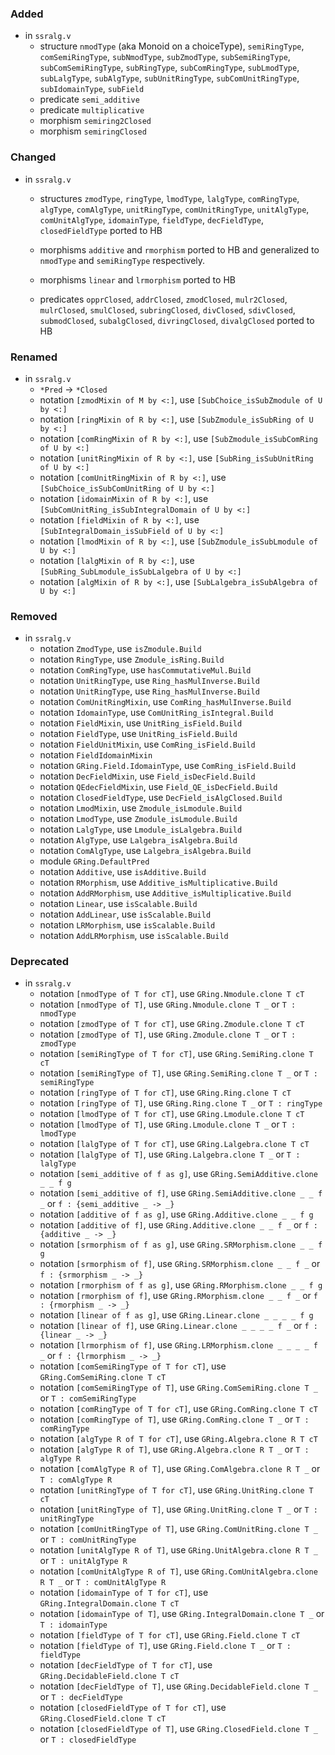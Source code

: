 ### Added

- in `ssralg.v`
  + structure `nmodType` (aka Monoid on a choiceType), `semiRingType`,
    `comSemiRingType`, `subNmodType`, `subZmodType`, `subSemiRingType`,
    `subComSemiRingType`, `subRingType`, `subComRingType`, `subLmodType`,
    `subLalgType`, `subAlgType`, `subUnitRingType`, `subComUnitRingType`,
    `subIdomainType`, `subField`
  + predicate `semi_additive`
  + predicate `multiplicative`
  + morphism `semiring2Closed`
  + morphism `semiringClosed`

### Changed

- in `ssralg.v`
  + structures `zmodType`, `ringType`, `lmodType`, `lalgType`, `comRingType`,
    `algType`, `comAlgType`, `unitRingType`, `comUnitRingType`, `unitAlgType`,
    `comUnitAlgType`, `idomainType`, `fieldType`, `decFieldType`,
    `closedFieldType` ported to HB

  + morphisms `additive` and `rmorphism` ported to HB and generalized to
    `nmodType` and `semiRingType` respectively.

  + morphisms `linear` and `lrmorphism` ported to HB

  + predicates `opprClosed`, `addrClosed`, `zmodClosed`, `mulr2Closed`,
    `mulrClosed`, `smulClosed`, `subringClosed`, `divClosed`, `sdivClosed`,
    `submodClosed`, `subalgClosed`, `divringClosed`, `divalgClosed` ported to HB

### Renamed

- in `ssralg.v`
  + `*Pred` -> `*Closed`
  + notation `[zmodMixin of M by <:]`, use `[SubChoice_isSubZmodule of U by <:]`
  + notation `[ringMixin of R by <:]`, use `[SubZmodule_isSubRing of U by <:]`
  + notation `[comRingMixin of R by <:]`, use `[SubZmodule_isSubComRing of U by <:]`
  + notation `[unitRingMixin of R by <:]`, use `[SubRing_isSubUnitRing of U by <:]`
  + notation `[comUnitRingMixin of R by <:]`, use `[SubChoice_isSubComUnitRing of U by <:]`
  + notation `[idomainMixin of R by <:]`, use `[SubComUnitRing_isSubIntegralDomain of U by <:]`
  + notation `[fieldMixin of R by <:]`, use `[SubIntegralDomain_isSubField of U by <:]`
  + notation `[lmodMixin of R by <:]`, use `[SubZmodule_isSubLmodule of U by <:]`
  + notation `[lalgMixin of R by <:]`, use `[SubRing_SubLmodule_isSubLalgebra of U by <:]`
  + notation `[algMixin of R by <:]`, use `[SubLalgebra_isSubAlgebra of U by <:]`

### Removed

- in `ssralg.v`
  + notation `ZmodType`, use `isZmodule.Build`
  + notation `RingType`, use `Zmodule_isRing.Build`
  + notation `ComRingType`, use `hasCommutativeMul.Build`
  + notation `UnitRingType`, use `Ring_hasMulInverse.Build`
  + notation `UnitRingType`, use `Ring_hasMulInverse.Build`
  + notation `ComUnitRingMixin`, use `ComRing_hasMulInverse.Build`
  + notation `IdomainType`, use `ComUnitRing_isIntegral.Build`
  + notation `FieldMixin`, use `UnitRing_isField.Build`
  + notation `FieldType`, use `UnitRing_isField.Build`
  + notation `FieldUnitMixin`, use `ComRing_isField.Build`
  + notation `FieldIdomainMixin`
  + notation `GRing.Field.IdomainType`, use `ComRing_isField.Build`
  + notation `DecFieldMixin`, use `Field_isDecField.Build`
  + notation `QEdecFieldMixin`, use `Field_QE_isDecField.Build`
  + notation `ClosedFieldType`, use `DecField_isAlgClosed.Build`
  + notation `LmodMixin`, use `Zmodule_isLmodule.Build`
  + notation `LmodType`, use `Zmodule_isLmodule.Build`
  + notation `LalgType`, use `Lmodule_isLalgebra.Build`
  + notation `AlgType`, use `Lalgebra_isAlgebra.Build`
  + notation `ComAlgType`, use `Lalgebra_isAlgebra.Build`
  + module `GRing.DefaultPred`
  + notation `Additive`, use `isAdditive.Build`
  + notation `RMorphism`, use `Additive_isMultiplicative.Build`
  + notation `AddRMorphism`, use `Additive_isMultiplicative.Build`
  + notation `Linear`, use `isScalable.Build`
  + notation `AddLinear`, use `isScalable.Build`
  + notation `LRMorphism`, use `isScalable.Build`
  + notation `AddLRMorphism`, use `isScalable.Build`

### Deprecated

- in `ssralg.v`
  + notation `[nmodType of T for cT]`, use `GRing.Nmodule.clone T cT`
  + notation `[nmodType of T]`, use `GRing.Nmodule.clone T _` or `T : nmodType`
  + notation `[zmodType of T for cT]`, use `GRing.Zmodule.clone T cT`
  + notation `[zmodType of T]`, use `GRing.Zmodule.clone T _` or `T : zmodType`
  + notation `[semiRingType of T for cT]`, use `GRing.SemiRing.clone T cT`
  + notation `[semiRingType of T]`, use `GRing.SemiRing.clone T _` or `T : semiRingType`
  + notation `[ringType of T for cT]`, use `GRing.Ring.clone T cT`
  + notation `[ringType of T]`, use `GRing.Ring.clone T _` or `T : ringType`
  + notation `[lmodType of T for cT]`, use `GRing.Lmodule.clone T cT`
  + notation `[lmodType of T]`, use `GRing.Lmodule.clone T _` or `T : lmodType`
  + notation `[lalgType of T for cT]`, use `GRing.Lalgebra.clone T cT`
  + notation `[lalgType of T]`, use `GRing.Lalgebra.clone T _` or `T : lalgType`
  + notation `[semi_additive of f as g]`, use `GRing.SemiAdditive.clone _ _ f g`
  + notation `[semi_additive of f]`, use `GRing.SemiAdditive.clone _ _ f _` or `f : {semi_additive _ -> _}`
  + notation `[additive of f as g]`, use `GRing.Additive.clone _ _ f g`
  + notation `[additive of f]`, use `GRing.Additive.clone _ _ f _` or `f : {additive _ -> _}`
  + notation `[srmorphism of f as g]`, use `GRing.SRMorphism.clone _ _ f g`
  + notation `[srmorphism of f]`, use `GRing.SRMorphism.clone _ _ f _` or `f : {srmorphism _ -> _}`
  + notation `[rmorphism of f as g]`, use `GRing.RMorphism.clone _ _ f g`
  + notation `[rmorphism of f]`, use `GRing.RMorphism.clone _ _ f _` or `f : {rmorphism _ -> _}`
  + notation `[linear of f as g]`, use `GRing.Linear.clone _ _ _ _ f g`
  + notation `[linear of f]`, use `GRing.Linear.clone _ _ _ _ f _` or `f : {linear _ -> _}`
  + notation `[lrmorphism of f]`, use `GRing.LRMorphism.clone _ _ _ _ f _` or `f : {lrmorphism _ -> _}`
  + notation `[comSemiRingType of T for cT]`, use `GRing.ComSemiRing.clone T cT`
  + notation `[comSemiRingType of T]`, use `GRing.ComSemiRing.clone T _` or `T : comSemiRingType`
  + notation `[comRingType of T for cT]`, use `GRing.ComRing.clone T cT`
  + notation `[comRingType of T]`, use `GRing.ComRing.clone T _` or `T : comRingType`
  + notation `[algType R of T for cT]`, use `GRing.Algebra.clone R T cT`
  + notation `[algType R of T]`, use `GRing.Algebra.clone R T _` or `T : algType R`
  + notation `[comAlgType R of T]`, use `GRing.ComAlgebra.clone R T _` or `T : comAlgType R`
  + notation `[unitRingType of T for cT]`, use `GRing.UnitRing.clone T cT`
  + notation `[unitRingType of T]`, use `GRing.UnitRing.clone T _` or `T : unitRingType`
  + notation `[comUnitRingType of T]`, use `GRing.ComUnitRing.clone T _` or `T : comUnitRingType`
  + notation `[unitAlgType R of T]`, use `GRing.UnitAlgebra.clone R T _` or `T : unitAlgType R`
  + notation `[comUnitAlgType R of T]`, use `GRing.ComUnitAlgebra.clone R T _` or `T : comUnitAlgType R`
  + notation `[idomainType of T for cT]`, use `GRing.IntegralDomain.clone T cT`
  + notation `[idomainType of T]`, use `GRing.IntegralDomain.clone T _` or `T : idomainType`
  + notation `[fieldType of T for cT]`, use `GRing.Field.clone T cT`
  + notation `[fieldType of T]`, use `GRing.Field.clone T _` or `T : fieldType`
  + notation `[decFieldType of T for cT]`, use `GRing.DecidableField.clone T cT`
  + notation `[decFieldType of T]`, use `GRing.DecidableField.clone T _` or `T : decFieldType`
  + notation `[closedFieldType of T for cT]`, use `GRing.ClosedField.clone T cT`
  + notation `[closedFieldType of T]`, use `GRing.ClosedField.clone T _` or `T : closedFieldType`
